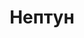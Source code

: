--- 
title: "Нептун" 
site: "http://www.neptun.crimea.ua" 
town: "Алушта" 
tel: ["+38 (063) 2963187"] 
address: "Крым, г.Алушта, ул.Сергеева-Ценского, 97" 
mail: "info@neptun.crimea.ua" 
--- 